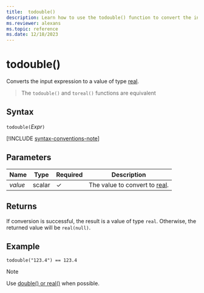 ```yaml
---
title:  todouble()
description: Learn how to use the todouble() function to convert the input expression to a value of type `real`.
ms.reviewer: alexans
ms.topic: reference
ms.date: 12/18/2023
---
```

# todouble()

Converts the input expression to a value of type [real](scalar-data-types/real.md).

> The `todouble()` and `toreal()` functions are equivalent

## Syntax

`todouble(`*Expr*`)`

[!INCLUDE [syntax-conventions-note](../../includes/syntax-conventions-note.md)]

## Parameters

| Name | Type | Required | Description |
|--|--|--|--|
| *value* | scalar | &check; | The value to convert to [real](scalar-data-types/real.md).|

## Returns

If conversion is successful, the result is a value of type `real`. Otherwise, the returned value will be `real(null)`.

## Example

```kusto
todouble("123.4") == 123.4
```

> [!NOTE]
> Use [double() or real()](./scalar-data-types/real.md) when possible.
